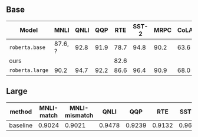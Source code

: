 ## Base

| Model | MNLI | QNLI | QQP | RTE | SST-2 | MRPC | CoLA | STS-B|
|---|---|---|---|---|---|---|---|---|
|`roberta.base`  | 87.6, ? | 92.8 | 91.9 | 78.7 | 94.8 | 90.2 | 63.6 | 91.2|
|ours            |         |      |      | 82.6 |      |      |      |     |
|`roberta.large` | 90.2 | 94.7 | 92.2 | 86.6 | 96.4 | 90.9 | 68.0 | 92.4|


## Large

|method   | MNLI-match | MNLI-mismatch | QNLI | QQP   | RTE   | SST-2 | MRPC  | CoLA   | STS-B  |
|---------|------------|---------------|------|-------|-------|-------|-------|--------|--------|
|baseline |0.9024      |0.9021         |0.9478|0.9239 |0.9132 |0.9643 |0.9038 |0.8655  |0.019   |
